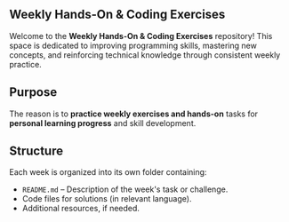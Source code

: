 ## Weekly Hands-On & Coding Exercises

Welcome to the **Weekly Hands-On & Coding Exercises** repository! 
This space is dedicated to improving programming skills, mastering new concepts, and reinforcing technical knowledge through consistent weekly practice.

## Purpose

The reason is to **practice weekly exercises and hands-on** tasks for **personal learning progress** and skill development.

## Structure

Each week is organized into its own folder containing:
- `README.md` – Description of the week's task or challenge.
- Code files for solutions (in relevant language).
- Additional resources, if needed.
